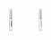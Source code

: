 <img align="left" alt="PNG" src="https://s3.bmp.ovh/imgs/2024/06/20/a2b128e82e5e3912.png" width=10% />
<img align="left" alt="PNG" src="https://s3.bmp.ovh/imgs/2024/06/20/03f245c8d375cf86.jpg" width=10% />
